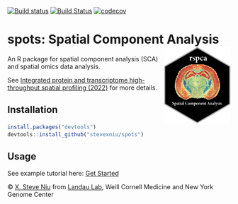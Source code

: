 [![Build status](https://ci.appveyor.com/api/projects/status/tqyu7kdlgte7b2jy?svg=true)](https://ci.appveyor.com/project/stevexniu/rspca)
[![Build Status](https://app.travis-ci.com/stevexniu/rspca.svg?branch=master)](https://app.travis-ci.com/stevexniu/rspca)
[![codecov](https://codecov.io/gh/stevexniu/rspca/branch/master/graph/badge.svg?token=OXK8ZT3QH1)](https://codecov.io/gh/stevexniu/rspca)

# spots: Spatial Component Analysis <img src="man/figures/logo.png" align="right" width="150"/>

An R package for spatial component analysis (SCA) and spatial omics data analysis. 

See <a href="https://doi.org/10.1101/2022.03.15.484516" target="_blank">Integrated protein and transcriptome high-throughput spatial profiling (2022)</a> for more details.

Installation
-----

``` r
install.packages("devtools")
devtools::install_github("stevexniu/spots")
```

Usage
-----
See example tutorial here:
[Get Started](https://stevexniu.github.io/spots/articles/get_started.html)

© [X. Steve Niu](https://github.com/stevexniu) from [Landau Lab](https://www.landaulab.org), Weill Cornell Medicine and New York Genome Center